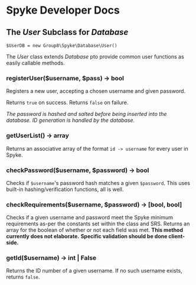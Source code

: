 # Spyke Developer Docs
## The *User* Subclass for *Database*

`$UserDB = new Group8\Spyke\Database\User()`

The *User* class extends *Database* pto provide common user functions
as easily callable methods.

### registerUser($username, $pass) -> bool
Registers a new user, accepting a chosen username and given password.

Returns `true`	on success.
Returns `false`	on failure.

*The password is hashed and salted before being inserted into the database.*
*ID generation is handled by the database.*

### getUserList() -> array
Returns an associative array of the format
`id -> username`
for every user in Spyke.

### checkPassword($username, $password) -> bool
Checks if `$username`'s password hash matches a given `$password`.
This uses built-in hashing/verification functions, all is well.

### checkRequirements($username, $password) -> [bool, bool]
Checks if a given username and password meet the Spyke minimum requirements
as-per the constants set within the class and SRS.
Returns an array for the boolean of whether or not each field was met.
**This method currently does not elaborate.**
**Specific validation should be done client-side.**

### getId($username) -> int | False
Returns the ID number of a given username.
If no such username exists, returns `false`.
